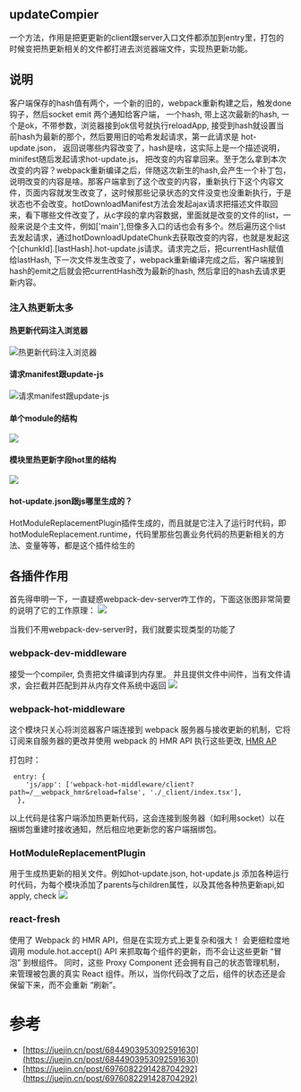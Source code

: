 ## updateCompier
一个方法，作用是把更更新的client跟server入口文件都添加到entry里，打包的时候变把热更新相关的文件都打进去浏览器端文件，实现热更新功能。

## 说明

客户端保存的hash值有两个，一个新的旧的，webpack重新构建之后，触发done钩子，然后socket emit 两个通知给客户端， 一个hash, 带上这次最新的hash, 一个是ok，不带参数，浏览器接到ok信号就执行reloadApp, 接受到hash就设置当前hash为最新的那个，然后要用旧的哈希发起请求，第一此请求是 hot-update.json， 返回说哪些内容改变了，hash是啥，这实际上是一个描述说明，minifest随后发起请求hot-update.js， 把改变的内容拿回来。至于怎么拿到本次改变的内容？webpack重新编译之后，伴随这次新生的hash,会产生一个补丁包，说明改变的内容是啥。那客户端拿到了这个改变的内容，重新执行下这个内容文件，页面内容就发生改变了，这时候那些记录状态的文件没变也没重新执行，于是状态也不会改变。hotDownloadManifest方法会发起ajax请求把描述文件取回来，看下哪些文件改变了，从c字段的拿内容数据，里面就是改变的文件的list，一般来说是个主文件，例如['main'],但像多入口的话也会有多个。然后遍历这个list去发起请求，通过hotDownloadUpdateChunk去获取改变的内容，也就是发起这个[chunkId].[lastHash].hot-update.js请求。请求完之后，把currentHash赋值给lastHash, 下一次文件发生改变了，webpack重新编译完成之后，客户端接到hash的emit之后就会把currentHash改为最新的hash, 然后拿旧的hash去请求更新内容。

### 注入热更新太多

#### 热更新代码注入浏览器
![热更新代码注入浏览器](https://image.jianfengke.com/20220403192646.png)

#### 请求manifest跟update-js
![请求manifest跟update-js](https://image.jianfengke.com/20220404001237.png)
#### 单个module的结构
![](https://image.jianfengke.com/20220404012919.png)

#### 模块里热更新字段hot里的结构
![](https://image.jianfengke.com/20220404013028.png)


#### hot-update.json跟js哪里生成的？
HotModuleReplacementPlugin插件生成的，而且就是它注入了运行时代码，即hotModuleReplacement.runtime，代码里那些包裹业务代码的热更新相关的方法、变量等等，都是这个插件给生的


## 各插件作用

首先得申明一下，一直疑惑webpack-dev-server咋工作的，下面这张图非常简要的说明了它的工作原理：
![](https://image.jianfengke.com/20220508142729.png)

当我们不用webpack-dev-server时，我们就要实现类型的功能了

### webpack-dev-middleware
接受一个compiler, 负责把文件编译到内存里。
并且提供文件中间件，当有文件请求，会拦截并匹配到并从内存文件系统中返回 
![](https://image.jianfengke.com/20220508134722.png)

### webpack-hot-middleware


这个模块只关心将浏览器客户端连接到 webpack 服务器与接收更新的机制，它将订阅来自服务器的更改并使用 webpack 的 HMR API 执行这些更改, [HMR AP](Ihttps://webpack.docschina.org/concepts/hot-module-replacement/)

打包时：
```
 entry: {
    'js/app': ['webpack-hot-middleware/client?path=/__webpack_hmr&reload=false', './_client/index.tsx'],
  },
```
以上代码是往客户端添加热更新代码，这会连接到服务器（如利用socket）以在捆绑包重建时接收通知，然后相应地更新您的客户端捆绑包。


### HotModuleReplacementPlugin
用于生成热更新的相关文件。例如hot-update.json, hot-update.js 
添加各种运行时代码，为每个模块添加了parents与children属性，以及其他各种热更新api,如apply, check
![](https://image.jianfengke.com/20220508133033.png)

### react-fresh

使用了 Webpack 的 HMR API，但是在实现方式上更复杂和强大！
会更细粒度地调用 module.hot.accept() API 来抓取每个组件的更新，而不会让这些更新 “冒泡” 到根组件。
同时，这些 Proxy Component 还会拥有自己的状态管理机制，来管理被包裹的真实 React 组件。所以，当你代码改了之后，组件的状态还是会保留下来，而不会重新 “刷新”。



# 参考
 - [https://juejin.cn/post/6844903953092591630](https://juejin.cn/post/6844903953092591630)
 - [https://juejin.cn/post/6976082291428704292](https://juejin.cn/post/6976082291428704292)










